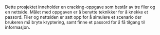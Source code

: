 Dette prosjektet inneholder en cracking-oppgave som består av tre filer og en nettside. Målet med oppgaven er å benytte teknikker for å knekke et passord. Filer og nettsiden er satt opp for å simulere et scenario der brukeren må bryte kryptering, samt finne et passord for å få tilgang til informasjon.
